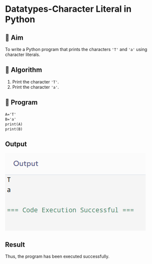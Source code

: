 # Datatypes-Character Literal in Python

## 🎯 Aim
To write a Python program that prints the characters `'T'` and `'a'` using character literals.

## 🧠 Algorithm
1. Print the character `'T'`.
2. Print the character `'a'`.

## 🧾 Program
```
A='T'
B='a'
print(A)
print(B)
```

## Output
![alt text](3.png)

## Result
Thus, the program has been executed successfully.